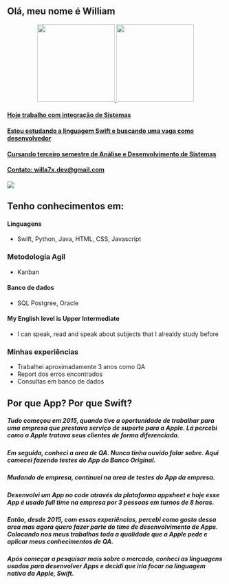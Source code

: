 ## Olá, meu nome é William

<div align="center">
  <a href="https://github.com/willa7x">
  <img height="180em" src="https://github-readme-stats.vercel.app/api?username=willa7x&show_icons=true&theme=dark&include_all_commits=true&count_private=true"/>
  <img height="180em" src="https://github-readme-stats.vercel.app/api/top-langs/?username=willa7x&layout=compact&langs_count=7&theme=dark"/>
</div>

#### Hoje trabalho com integração de Sistemas
#### Estou estudando a linguagem Swift e buscando uma vaga como desenvolvedor
#### Cursando terceiro semestre de Análise e Desenvolvimento de Sistemas
#### Contato: willa7x.dev@gmail.com
    
  <a href="https://www.linkedin.com/in/williamalessandrobatista/" target="_blank"><img src="https://img.shields.io/badge/-LinkedIn-%230077B5?style=for-the-badge&logo=linkedin&logoColor=white" target="_blank"></a> 

## Tenho conhecimentos em:
  
#### Linguagens        
- Swift, Python, Java, HTML, CSS, Javascript
  
### Metodologia Agil
- Kanban

#### Banco de dados
- SQL Postgree, Oracle

#### My English level is Upper Intermediate
- I can speak, read and speak about subjects that I alrealdy study before

### Minhas experiências
- Trabalhei aproximadamente 3 anos como QA
- Report dos erros encontrados
- Consultas em banco de dados

## Por que App? Por que Swift?

##### Tudo começou em 2015, quando tive a oportunidade de trabalhar para uma empresa que prestava serviço de suporte para a Apple. Lá percebi como a Apple tratava seus clientes de forma diferenciada. 
##### Em seguida, conheci a area de QA. Nunca tinha ouvido falar sobre. Aqui comecei fazendo testes do App do Banco Original.
##### Mudando de empresa, continuei na area de testes do App da empresa.
##### Desenvolvi um App no code através da plataforma appsheet e hoje esse App é usado full time na empresa por 3 pessoas em turnos de 8 horas.
##### Então, desde 2015, com essas experiências, percebi como gosto dessa area mas agora quero fazer parte do time de desenvolvimento de Apps. Colocando nos meus trabalhos toda a qualidade que a Apple pede e aplicar meus conhecimentos de QA.
##### Após começar a pesquisar mais sobre o mercado, conheci as linguagens usadas para desenvolver Apps e decidi que iria focar na linguagem nativa da Apple, Swift.
